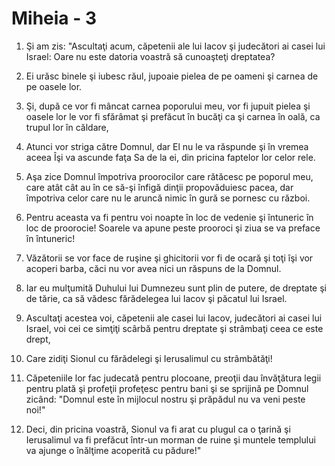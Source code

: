 # Miheia - 3

1. Şi am zis: "Ascultaţi acum, căpetenii ale lui Iacov şi judecători ai casei lui Israel: Oare nu este datoria voastră să cunoaşteţi dreptatea? 

2. Ei urăsc binele şi iubesc răul, jupoaie pielea de pe oameni şi carnea de pe oasele lor. 

3. Şi, după ce vor fi mâncat carnea poporului meu, vor fi jupuit pielea şi oasele lor le vor fi sfărâmat şi prefăcut în bucăţi ca şi carnea în oală, ca trupul lor în căldare, 

4. Atunci vor striga către Domnul, dar El nu le va răspunde şi în vremea aceea Îşi va ascunde faţa Sa de la ei, din pricina faptelor lor celor rele. 

5. Aşa zice Domnul împotriva proorocilor care rătăcesc pe poporul meu, care atât cât au în ce să-şi înfigă dinţii propovăduiesc pacea, dar împotriva celor care nu le aruncă nimic în gură se pornesc cu război. 

6. Pentru aceasta va fi pentru voi noapte în loc de vedenie şi întuneric în loc de proorocie! Soarele va apune peste prooroci şi ziua se va preface în întuneric! 

7. Văzătorii se vor face de ruşine şi ghicitorii vor fi de ocară şi toţi îşi vor acoperi barba, căci nu vor avea nici un răspuns de la Domnul. 

8. Iar eu mulţumită Duhului lui Dumnezeu sunt plin de putere, de dreptate şi de tărie, ca să vădesc fărădelegea lui Iacov şi păcatul lui Israel. 

9. Ascultaţi acestea voi, căpetenii ale casei lui Iacov, judecători ai casei lui Israel, voi cei ce simţiţi scârbă pentru dreptate şi strâmbaţi ceea ce este drept, 

10. Care zidiţi Sionul cu fărădelegi şi Ierusalimul cu strâmbătăţi! 

11. Căpeteniile lor fac judecată pentru plocoane, preoţii dau învăţătura legii pentru plată şi profeţii profeţesc pentru bani şi se sprijină pe Domnul zicând: "Domnul este în mijlocul nostru şi prăpădul nu va veni peste noi!" 

12. Deci, din pricina voastră, Sionul va fi arat cu plugul ca o ţarină şi Ierusalimul va fi prefăcut într-un morman de ruine şi muntele templului va ajunge o înălţime acoperită cu pădure!" 

